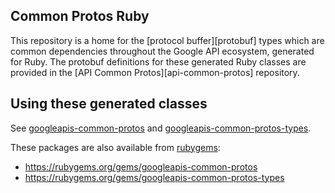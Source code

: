 ## Common Protos Ruby

This repository is a home for the [protocol buffer][protobuf] types which are
common dependencies throughout the Google API ecosystem, generated for Ruby.
The protobuf definitions for these generated Ruby classes are provided in the
[API Common Protos][api-common-protos] repository.

## Using these generated classes

See [googleapis-common-protos](googleapis-common-protos/README.md) and [googleapis-common-protos-types](googleapis-common-protos-types/README.md).

These packages are also available from [rubygems](https://rubygems.org):
  + https://rubygems.org/gems/googleapis-common-protos
  + https://rubygems.org/gems/googleapis-common-protos-types
